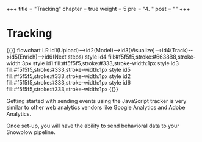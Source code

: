 +++
title = "Tracking"
chapter = true
weight = 5
pre = "4. "
post = ""
+++

<!-- ### Chapter 4 -->

# Tracking


{{<mermaid>}}
flowchart LR
    id1(Upload)-->id2(Model)-->id3(Visualize)-->id4(Track)-->id5(Enrich)-->id6(Next steps)
    style id4 fill:#f5f5f5,stroke:#6638B8,stroke-width:3px
    style id1 fill:#f5f5f5,stroke:#333,stroke-width:1px
    style id3 fill:#f5f5f5,stroke:#333,stroke-width:1px
    style id5 fill:#f5f5f5,stroke:#333,stroke-width:1px
    style id2 fill:#f5f5f5,stroke:#333,stroke-width:1px
    style id6 fill:#f5f5f5,stroke:#333,stroke-width:1px
{{</mermaid >}}


Getting started with sending events using the JavaScript tracker is very similar to other web analytics vendors like Google Analytics and Adobe Analytics.

Once set-up, you will have the ability to send behavioral data to your Snowplow pipeline.
